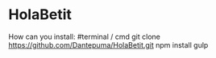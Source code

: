 # HolaBetit
How can you install: 
#terminal / cmd 
git clone https://github.com/Dantepuma/HolaBetit.git
npm install
gulp 

